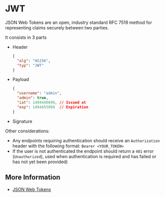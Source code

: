 # JWT

JSON Web Tokens are an open, industry standard RFC 7519 method for representing claims securely between two parties.

It consists in 3 parts

- Header

  ```json
  {
    "alg": "HS256",
    "typ": "JWT"
  }
  ```

- Payload

  ```json
  {
    "username": "admin",
    "admin": true,
    "iat": 1494440699, // Issued at
    "exp": 1494455099  // Expiration
  }
  ```

- Signature

Other considerations:

- Any endpoints requiring authentication should receive an `Authorization` header with the following format: `Bearer <YOUR_TOKEN>`
- If the user is not authenticated the endpoint should return a `401` error (`Unauthorized`), used when authentication is required and has failed or has not yet been provided)

## More Information

- [JSON Web Tokens](https://jwt.io/)
